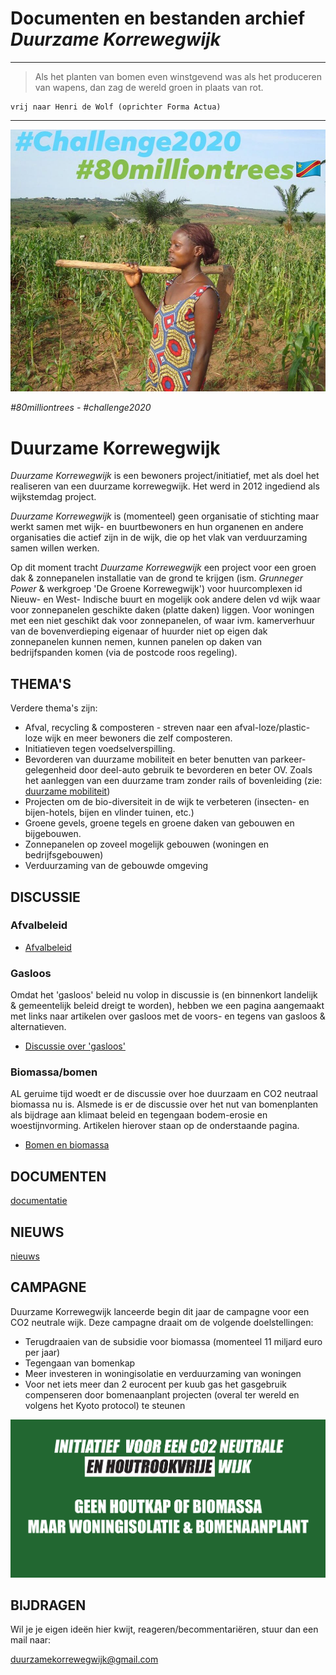 # Documenten en bestanden archief *Duurzame Korrewegwijk*

---
> Als het planten van bomen even winstgevend was als het produceren van wapens, dan zag de wereld groen in plaats van rot.
```
vrij naar Henri de Wolf (oprichter Forma Actua)
```
---
![wijkbakfiets](img/challenge2020-80milliontrees.jpg)

 *#80milliontrees - #challenge2020*

# Duurzame Korrewegwijk

*Duurzame Korrewegwijk* is een bewoners project/initiatief, met als doel het realiseren van een duurzame korrewegwijk. Het werd in 2012 ingediend als wijkstemdag project.

*Duurzame Korrewegwijk* is (momenteel) geen organisatie of stichting maar werkt samen met wijk- en buurtbewoners en hun organenen en andere organisaties die actief zijn in de wijk, die op het vlak van verduurzaming samen willen werken.

Op dit moment tracht *Duurzame Korrewegwijk* een project voor een groen dak & zonnepanelen installatie van de grond te krijgen (ism. *Grunneger Power* & werkgroep 'De Groene Korrewegwijk') voor huurcomplexen id Nieuw- en West- Indische buurt en mogelijk ook andere delen vd wijk waar voor zonnepanelen geschikte daken (platte daken) liggen. Voor woningen met een niet geschikt dak voor zonnepanelen, of waar ivm. kamerverhuur van de bovenverdieping eigenaar of huurder niet op eigen dak zonnepanelen kunnen nemen, kunnen panelen op daken van bedrijfspanden komen (via de postcode roos regeling).

## THEMA'S

Verdere thema's zijn:
* Afval, recycling & composteren - streven naar een afval-loze/plastic-loze wijk en meer bewoners die zelf composteren.
* Initiatieven tegen voedselverspilling.
* Bevorderen van duurzame mobiliteit en beter benutten van parkeer-gelegenheid door deel-auto gebruik te bevorderen en beter OV. Zoals het aanleggen van een duurzame tram zonder rails of bovenleiding (zie: [duurzame mobiliteit](https://github.com/duurzamekorrewegwijk/DuurzameKorrewegwijk/tree/master/doc/mobiliteit))
* Projecten om de bio-diversiteit in de wijk te verbeteren (insecten- en bijen-hotels, bijen en vlinder tuinen, etc.)
* Groene gevels, groene tegels en groene daken van gebouwen en bijgebouwen.
* Zonnepanelen op zoveel mogelijk gebouwen (woningen en bedrijfsgebouwen)
* Verduurzaming van de gebouwde omgeving

## DISCUSSIE

### Afvalbeleid

* [Afvalbeleid](doc/afvalbeleid/README.md)

### Gasloos

Omdat het 'gasloos' beleid nu volop in discussie is (en binnenkort landelijk & gemeentelijk beleid dreigt te worden), hebben we een pagina aangemaakt met links naar artikelen over gasloos met de voors- en tegens van gasloos & alternatieven.

* [Discussie over 'gasloos'](doc/gasloos/README.md)

### Biomassa/bomen

AL geruime tijd woedt er de discussie over hoe duurzaam en CO2 neutraal biomassa nu is. Alsmede is er de discussie over het nut van bomenplanten als bijdrage aan klimaat beleid en tegengaan bodem-erosie en woestijnvorming. Artikelen hierover staan op de onderstaande pagina.

* [Bomen en biomassa](doc/bomen/README.md)

## DOCUMENTEN

[documentatie](doc/README.md)

## NIEUWS

[nieuws](doc/nieuws/README.md)

## CAMPAGNE

Duurzame Korrewegwijk lanceerde begin dit jaar de campagne voor een CO2 neutrale wijk. Deze campagne draait om de volgende doelstellingen:
* Terugdraaien van de subsidie voor biomassa (momenteel 11 miljard euro per jaar)
* Tegengaan van bomenkap
* Meer investeren in woningisolatie en verduurzaming van woningen
* Voor net iets meer dan 2 eurocent per kuub gas het gasgebruik compenseren door bomenaanplant projecten (overal ter wereld en volgens het Kyoto protocol) te steunen

![spandoek](img/spandoek1c.png)

## BIJDRAGEN

Wil je je eigen ideën hier kwijt, reageren/becommentariëren, stuur dan een mail naar:

duurzamekorrewegwijk@gmail.com

